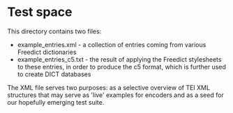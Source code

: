 # Test space

This directory contains two files:
- example_entries.xml - a collection of entries coming from various Freedict dictionaries
- example_entries_c5.txt - the result of applying the Freedict stylesheets to these entries, in order to produce the c5 format, which is further used to create DICT databases

The XML file serves two purposes: as a selective overview of TEI XML structures that may serve as 'live' examples for encoders and as  a seed for our hopefully emerging test suite.

